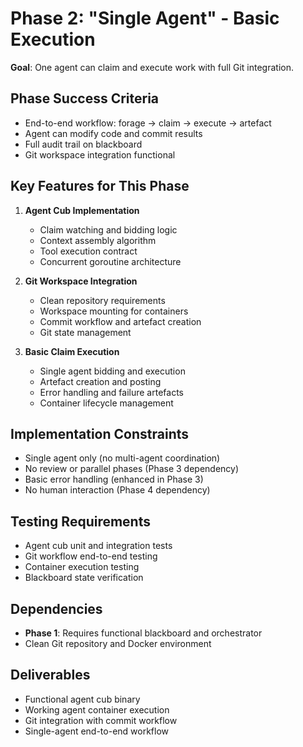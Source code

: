 # **Phase 2: "Single Agent" - Basic Execution**

**Goal**: One agent can claim and execute work with full Git integration.

## **Phase Success Criteria**

- End-to-end workflow: forage → claim → execute → artefact
- Agent can modify code and commit results
- Full audit trail on blackboard
- Git workspace integration functional

## **Key Features for This Phase**

1. **Agent Cub Implementation**
   - Claim watching and bidding logic
   - Context assembly algorithm
   - Tool execution contract
   - Concurrent goroutine architecture

2. **Git Workspace Integration**
   - Clean repository requirements
   - Workspace mounting for containers
   - Commit workflow and artefact creation
   - Git state management

3. **Basic Claim Execution**
   - Single agent bidding and execution
   - Artefact creation and posting
   - Error handling and failure artefacts
   - Container lifecycle management

## **Implementation Constraints**

- Single agent only (no multi-agent coordination)
- No review or parallel phases (Phase 3 dependency)
- Basic error handling (enhanced in Phase 3)
- No human interaction (Phase 4 dependency)

## **Testing Requirements**

- Agent cub unit and integration tests
- Git workflow end-to-end testing
- Container execution testing
- Blackboard state verification

## **Dependencies**

- **Phase 1**: Requires functional blackboard and orchestrator
- Clean Git repository and Docker environment

## **Deliverables**

- Functional agent cub binary
- Working agent container execution
- Git integration with commit workflow
- Single-agent end-to-end workflow